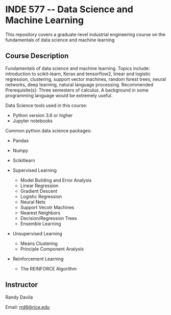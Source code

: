 # INDE 577 -- Data Science and Machine Learning
This repository covers a graduate-level industrial engineering course on the fundamentals of data science and machine learning

## Course Description
Fundamentals of data science and machine learning. Topics include: introduction to scikit-learn, Keras and tensorflow2, linear and logistic regression, clustering, support vector machines, random forest trees, neural networks, deep learning, natural language processing. Recommended Prerequisite(s): Three semesters of calculus. A background in some programming language would be extremely useful.

Data Science tools used in this course:
- Python version 3.6 or higher
- Jupyter notebooks

Common python data science packages:
- Pandas
- Numpy
- Scikitlearn

- Supervised Learning
  - Model Building and Error Analysis
  - Linear Regression
  - Gradient Descent
  - Logistic Regression
  - Neural Nets
  - Support Vecotr Machines
  - Nearest Neighbors
  - Decision/Regression Trees
  - Ensemble Learning
- Unsupervised Learning
  - Means Clustering
  - Principle Component Analysis
- Reinforcement Learning
  - The REINFORCE Algorithm

## Instructor
Randy Davila

Email: rrd6@rice.edu
